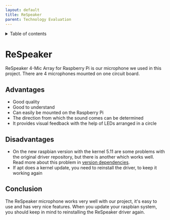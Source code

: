 ```yaml
---
layout: default
title: ReSpeaker
parent: Technology Evaluation
---
```


<details close markdown="block">
  <summary>
    Table of contents
  </summary>
  {: .text-delta }
1. TOC
{:toc}
</details>


# ReSpeaker
ReSpeaker 4-Mic Array for Raspberry Pi is our microphone we used in this project.
There are 4 microphones mounted on one circuit board.

## Advantages
- Good quality
- Good to understand
- Can easily be mounted on the Raspberry Pi
- The direction from which the sound comes can be determined
- It provides visual feedback with the help of LEDs arranged in a circle

## Disadvantages
- On the new raspbian version with the kernel 5.11 are some problems with the original driver repository, 
  but there is another which works well. Read more about this problem in 
  [version dependencies](/pages/technology_evaluation/version-dependencies#seeed-voicecard).
- If apt does a kernel update, you need to reinstall the driver, to keep it working again

## Conclusion
The ReSpeaker microphone works very well with our project, it's easy to use and has very nice features.
When you update your raspbian system, you should keep in mind to reinstalling the ReSpeaker driver again.